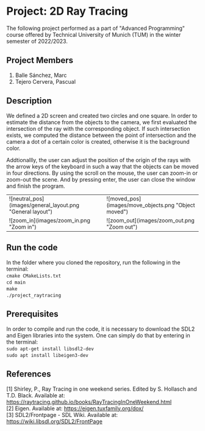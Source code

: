 # Project: 2D Ray Tracing #

The following project performed as a part of "Advanced Programming" course offered by Technical University of Munich (TUM) in the winter semester of 2022/2023. 

## Project Members ##
1. Balle Sánchez, Marc
2. Tejero Cervera, Pascual

## Description ##
We defined a 2D screen and created two circles and one square. In order to estimate the distance from the objects to the camera, we first evaluated the intersection of the ray with the corresponding object. If such intersection exists, we computed the distance between the point of intersection and the camera a dot of a certain color is created, otherwise it is the background color.

Addtionallly, the user can adjust the position of the origin of the rays with the arrow keys of the keyboard in such a way that the objects can be moved in four directions. By using the scroll on the mouse, the user can zoom-in or zoom-out the scene. And by pressing enter, the user can close the window and finish the program. 

<table>
  <tr>
    <td>
      ![neutral_pos](images/general_layout.png "General layout")
    </td>
    <td>
      ![moved_pos](images/move_objects.png "Object moved")
    </td>
  </tr>
  <tr>
    <td>
      ![zoom_in](images/zoom_in.png "Zoom in")
    </td>
    <td>
      ![zoom_out](images/zoom_out.png "Zoom out")
    </td>
  </tr>
</table>

## Run the code ##
In the folder where you cloned the repository, run the following in the terminal:  
`cmake CMakeLists.txt`  
`cd main`  
`make`  
`./project_raytracing` 

## Prerequisites ##
In order to compile and run the code, it is necessary to download the SDL2 and Eigen libraries into the system. One can simply do that by entering in the terminal:  
`sudo apt-get install libsdl2-dev`  
`sudo apt install libeigen3-dev`  

## References ##
[1] Shirley, P., Ray Tracing in one weekend series. Edited by S. Hollasch and T.D. Black. Available at: https://raytracing.github.io/books/RayTracingInOneWeekend.html  
[2] Eigen. Available at: https://eigen.tuxfamily.org/dox/  
[3] SDL2/Frontpage - SDL Wiki. Available at: https://wiki.libsdl.org/SDL2/FrontPage  
 

